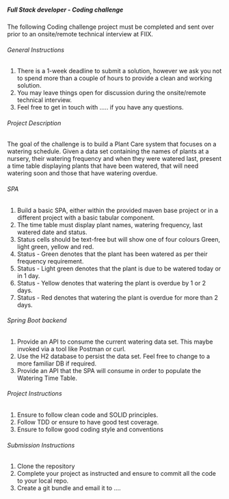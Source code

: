 ##### Full Stack developer - Coding challenge

The following Coding challenge project must be completed and sent over prior to an onsite/remote technical interview at FIIX.

###### General Instructions

1. There is a 1-week deadline to submit a solution, however we ask you not to spend more than a couple of hours to provide a clean and working solution.
2. You may leave things open for discussion during the onsite/remote technical interview.
3. Feel free to get in touch with ..... if you have any questions.

###### Project Description

The goal of the challenge is to build a Plant Care system that focuses on a watering schedule.
Given a data set containing the names of plants at a nursery, their watering frequency and when they were watered last,
present a time table displaying plants that have been watered, that will need watering soon and those that have watering overdue.

###### SPA
1. Build a basic SPA, either within the provided maven base project or in a different project with a basic tabular component.
2. The time table must display plant names, watering frequency, last watered date and status.
3. Status cells should be text-free but will show one of four colours Green, light green, yellow and red.
4. Status - Green denotes that the plant has been watered as per their frequency requirement.
5. Status - Light green denotes that the plant is due to be watered today or in 1 day.
6. Status - Yellow denotes that watering the plant is overdue by 1 or 2 days.
7. Status - Red denotes that watering the plant is overdue for more than 2 days.

###### Spring Boot backend
1. Provide an API to consume the current watering data set. This maybe invoked via a tool like Postman or curl.
2. Use the H2 database to persist the data set. Feel free to change to a more familiar DB if required.
3. Provide an API that the SPA will consume in order to populate the Watering Time Table.

###### Project Instructions
1. Ensure to follow clean code and SOLID principles.
2. Follow TDD or ensure to have good test coverage.
3. Ensure to follow good coding style and conventions

###### Submission Instructions
1. Clone the repository
2. Complete your project as instructed and ensure to commit all the code to your local repo.
3. Create a git bundle and email it to ....



